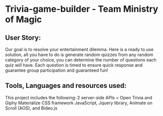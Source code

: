 # Trivia-game-builder - Team Ministry of Magic

## User Story:

Our goal is to resolve your entertainment dilemma. Here is a ready to use
solution, all you have to do is generate random quizzes from any random category of your choice, you can
determine the number of questions each quiz will have. Each question is timed to ensure quick response and
guarantee group participation and guaranteed fun!


## Tools, Languages and resources used:
This project includes the following: 
2 server-side APIs = Open Trivia and Giphy
Materialize CSS framework 
JavaScript, Jquery library, Animate on Scroll (AOS), and Bideo.js



